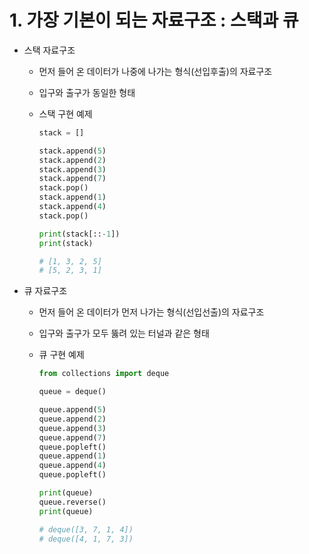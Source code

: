 # 1. 가장 기본이 되는 자료구조 : 스택과 큐

- 스택 자료구조
    - 먼저 들어 온 데이터가 나중에 나가는 형식(선입후출)의 자료구조
    - 입구와 출구가 동일한 형태
    - 스택 구현 예제
        
        ```python
        stack = []
        
        stack.append(5)
        stack.append(2)
        stack.append(3)
        stack.append(7)
        stack.pop()
        stack.append(1)
        stack.append(4)
        stack.pop()
        
        print(stack[::-1])
        print(stack)
        
        # [1, 3, 2, 5]
        # [5, 2, 3, 1]
        ```
        
- 큐 자료구조
    - 먼저 들어 온 데이터가 먼저 나가는 형식(선입선출)의 자료구조
    - 입구와 출구가 모두 뚫려 있는 터널과 같은 형태
    - 큐 구현 예제
        
        ```python
        from collections import deque
        
        queue = deque()
        
        queue.append(5)
        queue.append(2)
        queue.append(3)
        queue.append(7)
        queue.popleft()
        queue.append(1)
        queue.append(4)
        queue.popleft()
        
        print(queue)
        queue.reverse()
        print(queue)
        
        # deque([3, 7, 1, 4])
        # deque([4, 1, 7, 3])
        ```